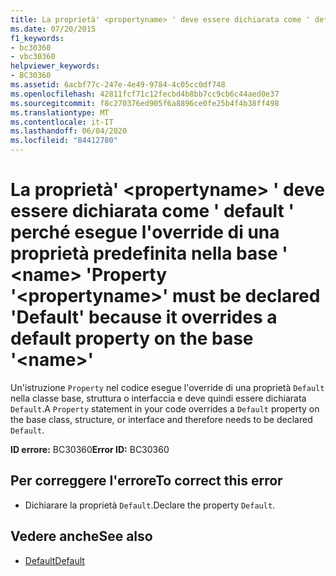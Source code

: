 ```yaml
---
title: La proprietà' <propertyname> ' deve essere dichiarata come ' default ' perché esegue l'override di una proprietà predefinita nella base ' <name> '
ms.date: 07/20/2015
f1_keywords:
- bc30360
- vbc30360
helpviewer_keywords:
- BC30360
ms.assetid: 6acbf77c-247e-4e49-9784-4c05cc0df748
ms.openlocfilehash: 42811fcf71c12fecbd4b8bb7cc9cb6c44aed0e37
ms.sourcegitcommit: f8c270376ed905f6a8896ce0fe25b4f4b38ff498
ms.translationtype: MT
ms.contentlocale: it-IT
ms.lasthandoff: 06/04/2020
ms.locfileid: "84412780"
---
```

# <a name="property-propertyname-must-be-declared-default-because-it-overrides-a-default-property-on-the-base-name"></a><span data-ttu-id="493f9-102">La proprietà' \<propertyname> ' deve essere dichiarata come ' default ' perché esegue l'override di una proprietà predefinita nella base ' \<name> '</span><span class="sxs-lookup"><span data-stu-id="493f9-102">Property '\<propertyname>' must be declared 'Default' because it overrides a default property on the base '\<name>'</span></span>
<span data-ttu-id="493f9-103">Un'istruzione `Property` nel codice esegue l'override di una proprietà `Default` nella classe base, struttura o interfaccia e deve quindi essere dichiarata `Default`.</span><span class="sxs-lookup"><span data-stu-id="493f9-103">A `Property` statement in your code overrides a `Default` property on the base class, structure, or interface and therefore needs to be declared `Default`.</span></span>  
  
 <span data-ttu-id="493f9-104">**ID errore:** BC30360</span><span class="sxs-lookup"><span data-stu-id="493f9-104">**Error ID:** BC30360</span></span>  
  
## <a name="to-correct-this-error"></a><span data-ttu-id="493f9-105">Per correggere l'errore</span><span class="sxs-lookup"><span data-stu-id="493f9-105">To correct this error</span></span>  
  
- <span data-ttu-id="493f9-106">Dichiarare la proprietà `Default`.</span><span class="sxs-lookup"><span data-stu-id="493f9-106">Declare the property `Default`.</span></span>  
  
## <a name="see-also"></a><span data-ttu-id="493f9-107">Vedere anche</span><span class="sxs-lookup"><span data-stu-id="493f9-107">See also</span></span>

- [<span data-ttu-id="493f9-108">Default</span><span class="sxs-lookup"><span data-stu-id="493f9-108">Default</span></span>](../language-reference/modifiers/default.md)
